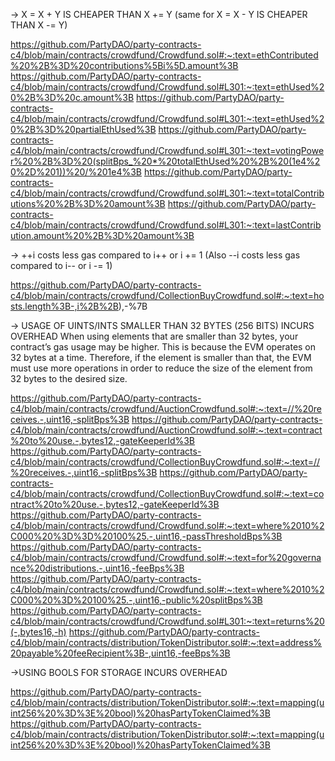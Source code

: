 -> X = X + Y IS CHEAPER THAN X += Y (same for X = X - Y IS CHEAPER THAN X -= Y)

https://github.com/PartyDAO/party-contracts-c4/blob/main/contracts/crowdfund/Crowdfund.sol#:~:text=ethContributed%20%2B%3D%20contributions%5Bi%5D.amount%3B
https://github.com/PartyDAO/party-contracts-c4/blob/main/contracts/crowdfund/Crowdfund.sol#L301:~:text=ethUsed%20%2B%3D%20c.amount%3B
https://github.com/PartyDAO/party-contracts-c4/blob/main/contracts/crowdfund/Crowdfund.sol#L301:~:text=ethUsed%20%2B%3D%20partialEthUsed%3B
https://github.com/PartyDAO/party-contracts-c4/blob/main/contracts/crowdfund/Crowdfund.sol#L301:~:text=votingPower%20%2B%3D%20(splitBps_%20*%20totalEthUsed%20%2B%20(1e4%20%2D%201))%20/%201e4%3B
https://github.com/PartyDAO/party-contracts-c4/blob/main/contracts/crowdfund/Crowdfund.sol#L301:~:text=totalContributions%20%2B%3D%20amount%3B
https://github.com/PartyDAO/party-contracts-c4/blob/main/contracts/crowdfund/Crowdfund.sol#L301:~:text=lastContribution.amount%20%2B%3D%20amount%3B

-> ++i costs less gas compared to i++ or i += 1 (Also --i costs less gas compared to i-- or i -= 1)

https://github.com/PartyDAO/party-contracts-c4/blob/main/contracts/crowdfund/CollectionBuyCrowdfund.sol#:~:text=hosts.length%3B-,i%2B%2B),-%7B

-> USAGE OF UINTS/INTS SMALLER THAN 32 BYTES (256 BITS) INCURS OVERHEAD
When using elements that are smaller than 32 bytes, your contract’s gas usage may be higher. This is because the EVM operates on 32 bytes at a time. Therefore, if the element is smaller than that, the EVM must use more operations in order to reduce the size of the element from 32 bytes to the desired size.

https://github.com/PartyDAO/party-contracts-c4/blob/main/contracts/crowdfund/AuctionCrowdfund.sol#:~:text=//%20receives.-,uint16,-splitBps%3B
https://github.com/PartyDAO/party-contracts-c4/blob/main/contracts/crowdfund/AuctionCrowdfund.sol#:~:text=contract%20to%20use.-,bytes12,-gateKeeperId%3B
https://github.com/PartyDAO/party-contracts-c4/blob/main/contracts/crowdfund/CollectionBuyCrowdfund.sol#:~:text=//%20receives.-,uint16,-splitBps%3B
https://github.com/PartyDAO/party-contracts-c4/blob/main/contracts/crowdfund/CollectionBuyCrowdfund.sol#:~:text=contract%20to%20use.-,bytes12,-gateKeeperId%3B
https://github.com/PartyDAO/party-contracts-c4/blob/main/contracts/crowdfund/Crowdfund.sol#:~:text=where%2010%2C000%20%3D%3D%20100%25.-,uint16,-passThresholdBps%3B
https://github.com/PartyDAO/party-contracts-c4/blob/main/contracts/crowdfund/Crowdfund.sol#:~:text=for%20governance%20distributions.-,uint16,-feeBps%3B
https://github.com/PartyDAO/party-contracts-c4/blob/main/contracts/crowdfund/Crowdfund.sol#:~:text=where%2010%2C000%20%3D%20100%25.-,uint16,-public%20splitBps%3B
https://github.com/PartyDAO/party-contracts-c4/blob/main/contracts/crowdfund/Crowdfund.sol#L301:~:text=returns%20(-,bytes16,-h)
https://github.com/PartyDAO/party-contracts-c4/blob/main/contracts/distribution/TokenDistributor.sol#:~:text=address%20payable%20feeRecipient%3B-,uint16,-feeBps%3B

->USING BOOLS FOR STORAGE INCURS OVERHEAD

https://github.com/PartyDAO/party-contracts-c4/blob/main/contracts/distribution/TokenDistributor.sol#:~:text=mapping(uint256%20%3D%3E%20bool)%20hasPartyTokenClaimed%3B
https://github.com/PartyDAO/party-contracts-c4/blob/main/contracts/distribution/TokenDistributor.sol#:~:text=mapping(uint256%20%3D%3E%20bool)%20hasPartyTokenClaimed%3B
